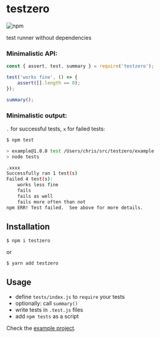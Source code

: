 # testzero

![npm](https://img.shields.io/npm/v/testzero.svg)

test runner without dependencies

### Minimalistic API:

```javascript
const { assert, test, summary } = require('testzero');

test('works fine', () => {
	assert([].length == 0);
});

summary();
```

### Minimalistic output:

`.` for successful tests, `x` for failed tests:

```bash
$ npm test

> example@1.0.0 test /Users/chris/src/testzero/example
> node tests

.xxxx
Successfully ran 1 test(s)
Failed 4 test(s):
	works less fine
	fails
	fails as well
	fails more often than not
npm ERR! Test failed.  See above for more details.
```
## Installation

	$ npm i testzero

or

	$ yarn add testzero

## Usage

* define `tests/index.js` to `require` your tests
* optionally: call `summary()`
* write tests in `.test.js` files
* add `npm tests` as a script

Check the [example project](https://github.com/stchris/testzero/blob/master/example/).

